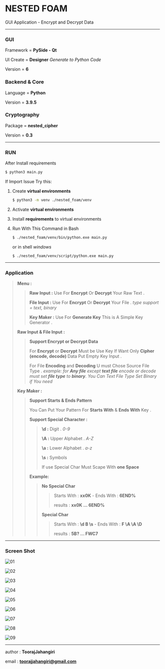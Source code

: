 # NESTED FOAM

GUI Application - Encrypt and Decrypt Data

---

### GUI

Framework = **PySide - Qt**

UI Create = **Designer**   *Generate to Python Code*

Version = **6**

### Backend & Core

Language = **Python**

Version = **3.9.5** 

### Cryptography

Package = **nested_cipher**

Version = **0.3**

---

### RUN

After Install requirements

```bash
$ python3 main.py
```

If Import Issue Try this:

1. Create **virtual environments**

   ```bash
   $ python3 -m venv ./nested_foam/venv
   ```

2. Activate **virtual environments**

3. Install **requirements** to virtual environments

4. Run With This Command in Bash

   ```bash
   $ ./nested_foam/venv/bin/python.exe main.py
   ```

   or in shell *windows*

   ```shell
   $ ./nested_foam/venv/script/python.exe main.py
   ```

   

---

### Application

> **Menu :**
>
> > **Raw Input :** Use For **Encrypt** Or **Decrypt** Your Raw Text . 
> >
> > **File Input :** Use For **Encrypt** Or **Decrypt** Your File . *type support = text, binary*
> >
> > **Key Maker :** Use For **Generate Key** This is A Simple Key Generator .
>
> **Raw Input & File Input :**
>
> > **Support Encrypt or Decrypt Data**
> >
> > For **Encrypt** or **Decrypt** Must be Use Key If Want Only **Cipher (encode, decode)** Data Put Empty Key Input .
> >
> > For File **Encoding** and **Decoding** U must Chose Source File Type . *example: for **Any file** except **text file** encode or decode must set **file type** to **binary**. You Can Text File Type Set Binary if You need*
>
> **Key Maker :**
>
> > **Support Starts & Ends Pattern**
> >
> > You Can Put Your Pattern For **Starts With** & **Ends With** Key .
> >
> > **Support Special Character :**
> >
> > > **\d :** Digit . *0-9*
> > >
> > > **\A :** Upper Alphabet . *A-Z*
> > >
> > > **\a :** Lower Alphabet . *a-z*
> > >
> > > **\s :** Symbols
> > >
> > > If use Special Char Must Scape With **one Space**
> >
> > **Example:**
> >
> > > **No Special Char**
> > >
> > > > Starts With : **xx0K**   -   Ends With : **6END%**
> > > >
> > > > results : **xx0K ... 6END%**
> > >
> > > **Special Char**
> > >
> > > > Starts With : **\d B \s**   -   Ends With : **F \A \A \D**
> > > >
> > > > results : **5B? ... FWC7**

---

### Screen Shot

![01](.\screenshot\01.jpg)

![02](.\screenshot\02.jpg)

![03](.\screenshot\03.jpg)

![04](.\screenshot\04.jpg)

![05](.\screenshot\05.jpg)

![06](.\screenshot\06.jpg)

![07](.\screenshot\07.jpg)

![08](.\screenshot\08.jpg)

![09](.\screenshot\09.jpg)

---

author : **ToorajJahangiri**

email : **toorajjahangiri@gmail.com**
